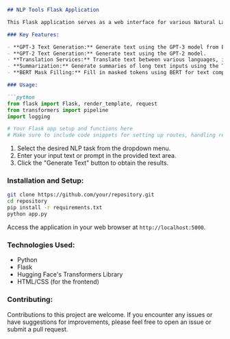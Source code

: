 ```markdown
## NLP Tools Flask Application

This Flask application serves as a web interface for various Natural Language Processing (NLP) tasks using Hugging Face's Transformers library. The application allows users to interact with different NLP models for text generation, translation, summarization, and more.

### Key Features:

- **GPT-3 Text Generation:** Generate text using the GPT-3 model from EleutherAI.
- **GPT-2 Text Generation:** Generate text using the GPT-2 model.
- **Translation Services:** Translate text between various languages, including English, French, Hindi, Spanish, German, and Chinese.
- **Summarization:** Generate summaries of long text inputs using the T5 model.
- **BERT Mask Filling:** Fill in masked tokens using BERT for text completion.

### Usage:

```python
from flask import Flask, render_template, request
from transformers import pipeline
import logging

# Your Flask app setup and functions here
# Make sure to include code snippets for setting up routes, handling requests, and calling NLP functions.
```

1. Select the desired NLP task from the dropdown menu.
2. Enter your input text or prompt in the provided text area.
3. Click the "Generate Text" button to obtain the results.

### Installation and Setup:

```bash
git clone https://github.com/your/repository.git
cd repository
pip install -r requirements.txt
python app.py
```

Access the application in your web browser at `http://localhost:5000`.

### Technologies Used:

- Python
- Flask
- Hugging Face's Transformers Library
- HTML/CSS (for the frontend)

### Contributing:

Contributions to this project are welcome. If you encounter any issues or have suggestions for improvements, please feel free to open an issue or submit a pull request.
```

